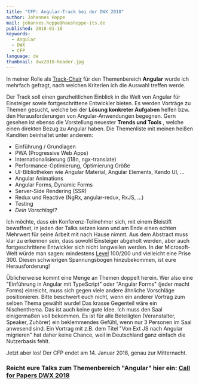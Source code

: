 ```yaml
---
title: "CFP: Angular-Track bei der DWX 2018"
author: Johannes Hoppe
mail: johannes.hoppe@haushoppe-its.de
published: 2018-01-10
keywords:
  - Angular
  - DWX
  - CFP
language: de
thumbnail: dwx2018-header.jpg
---
```


In meiner Rolle als [Track-Chair](https://www.developer-week.de/adboard/) für den Themenbereich __Angular__ wurde ich mehrfach gefragt, nach welchen Kriterien ich die Auswahl treffen werde.

Der Track soll einen ganzheitlichen Einblick in die Welt von Angular für Einsteiger sowie fortgeschrittene Entwickler bieten. Es werden Vorträge zu Themen gesucht, welche bei der __Lösung konkreter Aufgaben__ helfen bzw. den Herausforderungen von Angular-Anwendungen begegnen. Gern gesehen ist ebenso die Vorstellung neuester __Trends und Tools__ , welche einen direkten Bezug zu Angular haben. Die Themenliste mit meinen heißen Kanditen beinhaltet unter anderem:

* Einführung / Grundlagen
* PWA (Progressive Web Apps)
* Internationalisierung (i18n, ngx-translate)
* Performance-Optimierung, Optimierung Größe
* UI-Bibliotheken wie Angular Material, Angular Elements, Kendo UI, ...
* Angular Animations
* Angular Forms, Dynamic Forms
* Server-Side Rendering (SSR)
* Redux und Reactive (NgRx, angular-redux, RxJS, ...)
* Testing
* *Dein Vorschlag!?*

Ich möchte, dass ein Konferenz-Teilnehmer sich, mit einem Bleistift bewaffnet, in jeden der Talks setzen kann und am Ende einen echten Mehrwert für seine Arbeit mit nach Hause nimmt. Aus dem Abstract muss klar zu erkennen sein, dass sowohl Einsteiger abgeholt werden, aber auch fortgeschrittene Entwickler sich nicht langweilen werden. In der Microsoft-Welt würde man sagen: mindestens [Level](https://technet.microsoft.com/en-us/security/cc558964.aspx) 100/200 und vielleicht eine Prise 300. Diesen schwierigen Spannungsbogen hinzubekommen, ist eure Herausforderung!

Üblicherweise kommt eine Menge an Themen doppelt herein. Wer also eine "Einführung in Angular mit TypeScript" oder "Angular Forms" (jeder macht Forms) einreicht, muss sich gegen viele andere ähnliche Vorschläge positionieren. Bitte beschwert euch nicht, wenn ein anderer Vortrag zum selben Thema gewählt wurde! Das krasse Gegenteil wäre ein Nischenthema. Das ist auch keine gute Idee. Ich muss den Saal einigermaßen voll bekommen. Es ist für alle Beteiligten (Veranstalter, Speaker, Zuhörer) ein beklemmendes Gefühl, wenn nur 3 Personen im Saal anwesend sind. Ein Vortrag mit z.B. dem Titel "Von Ext JS nach Angular migrieren" hat daher keine Chance, weil in Deutschland ganz einfach die Nutzerbasis fehlt.

Jetzt aber los!
Der CFP endet am 14. Januar 2018, genau zur Mitternacht.

### Reicht eure Talks zum Themenbereich "Angular" hier ein: [Call for Papers DWX 2018](https://www.developer-week.de/call-for-papers/)